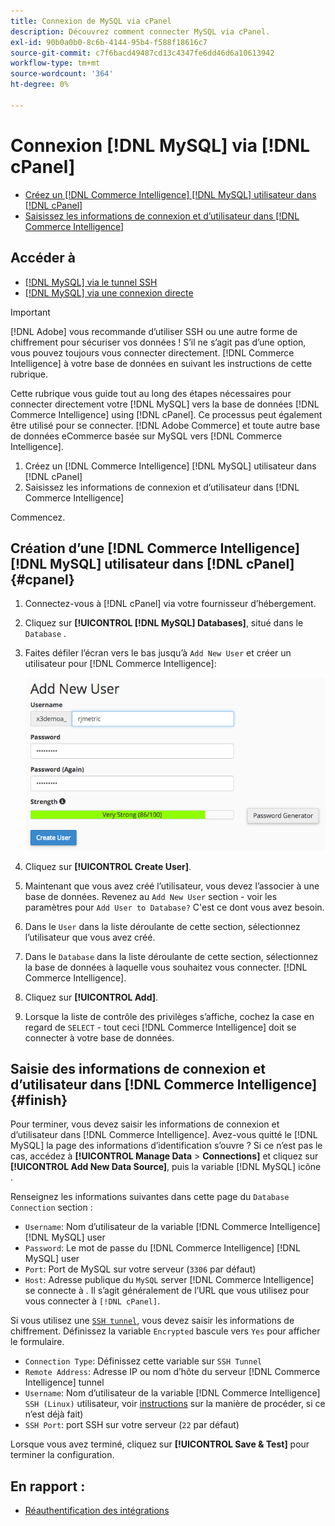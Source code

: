 ```yaml
---
title: Connexion de MySQL via cPanel
description: Découvrez comment connecter MySQL via cPanel.
exl-id: 90b0a0b0-8c6b-4144-95b4-f588f18616c7
source-git-commit: c7f6bacd49487cd13c4347fe6dd46d6a10613942
workflow-type: tm+mt
source-wordcount: '364'
ht-degree: 0%

---
```


# Connexion [!DNL MySQL] via [!DNL cPanel]

* [Créez un [!DNL Commerce Intelligence] [!DNL MySQL] utilisateur dans [!DNL cPanel]](#cpanel)
* [Saisissez les informations de connexion et d’utilisateur dans [!DNL Commerce Intelligence]](#finish)

## Accéder à

* [[!DNL MySQL] via le tunnel SSH](../integrations/mysql-via-ssh-tunnel.md)
* [[!DNL MySQL] via une connexion directe](../integrations/mysql-via-a-direct-connection.md)

>[!IMPORTANT]
>
>[!DNL Adobe] vous recommande d’utiliser SSH ou une autre forme de chiffrement pour sécuriser vos données ! S’il ne s’agit pas d’une option, vous pouvez toujours vous connecter directement. [!DNL Commerce Intelligence] à votre base de données en suivant les instructions de cette rubrique.

Cette rubrique vous guide tout au long des étapes nécessaires pour connecter directement votre [!DNL MySQL] vers la base de données [!DNL Commerce Intelligence] using [!DNL cPanel]. Ce processus peut également être utilisé pour se connecter. [!DNL Adobe Commerce] et toute autre base de données eCommerce basée sur MySQL vers [!DNL Commerce Intelligence].

1. Créez un [!DNL Commerce Intelligence] [!DNL MySQL] utilisateur dans [!DNL cPanel]
1. Saisissez les informations de connexion et d’utilisateur dans [!DNL Commerce Intelligence]

Commencez.

## Création d’une [!DNL Commerce Intelligence] [!DNL MySQL] utilisateur dans [!DNL cPanel] {#cpanel}

1. Connectez-vous à [!DNL cPanel] via votre fournisseur d’hébergement.
1. Cliquez sur **[!UICONTROL [!DNL MySQL] Databases]**, situé dans le `Database` .
1. Faites défiler l’écran vers le bas jusqu’à `Add New User` et créer un utilisateur pour [!DNL Commerce Intelligence]:

   ![](../../../assets/create-mbi-mysql-user-cpanel.png)

1. Cliquez sur **[!UICONTROL Create User]**.
1. Maintenant que vous avez créé l’utilisateur, vous devez l’associer à une base de données. Revenez au `Add New User` section - voir les paramètres pour `Add User to Database?` C&#39;est ce dont vous avez besoin.
1. Dans le `User` dans la liste déroulante de cette section, sélectionnez l’utilisateur que vous avez créé.
1. Dans le `Database` dans la liste déroulante de cette section, sélectionnez la base de données à laquelle vous souhaitez vous connecter. [!DNL Commerce Intelligence].
1. Cliquez sur **[!UICONTROL Add]**.
1. Lorsque la liste de contrôle des privilèges s’affiche, cochez la case en regard de `SELECT` - tout ceci [!DNL Commerce Intelligence] doit se connecter à votre base de données.

## Saisie des informations de connexion et d’utilisateur dans [!DNL Commerce Intelligence] {#finish}

Pour terminer, vous devez saisir les informations de connexion et d’utilisateur dans [!DNL Commerce Intelligence]. Avez-vous quitté le [!DNL MySQL] la page des informations d’identification s’ouvre ? Si ce n’est pas le cas, accédez à **[!UICONTROL Manage Data** > **Connections]** et cliquez sur **[!UICONTROL Add New Data Source]**, puis la variable [!DNL MySQL] icône .

Renseignez les informations suivantes dans cette page du `Database Connection` section :

* `Username`: Nom d’utilisateur de la variable [!DNL Commerce Intelligence] [!DNL MySQL] user
* `Password`: Le mot de passe du [!DNL Commerce Intelligence] [!DNL MySQL] user
* `Port`: Port de MySQL sur votre serveur (`3306` par défaut)
* `Host`: Adresse publique du `MySQL` server [!DNL Commerce Intelligence] se connecte à . Il s’agit généralement de l’URL que vous utilisez pour vous connecter à `[!DNL cPanel]`.

Si vous utilisez une [`SSH tunnel`](../integrations/mysql-via-ssh-tunnel.md), vous devez saisir les informations de chiffrement. Définissez la variable `Encrypted` bascule vers `Yes` pour afficher le formulaire.

* `Connection Type`: Définissez cette variable sur `SSH Tunnel`
* `Remote Address`: Adresse IP ou nom d’hôte du serveur [!DNL Commerce Intelligence] tunnel
* `Username`: Nom d’utilisateur de la variable [!DNL Commerce Intelligence] `SSH (Linux)` utilisateur, voir [instructions](../../../data-analyst/importing-data/integrations/mysql-via-ssh-tunnel.md) sur la manière de procéder, si ce n’est déjà fait)
* `SSH Port`: port SSH sur votre serveur (`22` par défaut)

Lorsque vous avez terminé, cliquez sur **[!UICONTROL Save & Test]** pour terminer la configuration.

## En rapport :

* [Réauthentification des intégrations](https://experienceleague.adobe.com/docs/commerce-knowledge-base/kb/how-to/mbi-reauthenticating-integrations.html)
